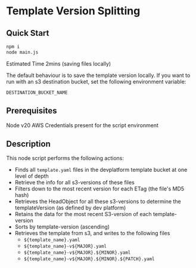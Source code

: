 # Template Version Splitting

## Quick Start

```bash
npm i
node main.js
```

Estimated Time 2mins (saving files locally)

The default behaviour is to save the template version locally. If you want to run with an s3 destination bucket, set the following environment variable:
```
DESTINATION_BUCKET_NAME
```

## Prerequisites

Node v20
AWS Credentials present for the script environment

## Description

This node script performs the following actions:
- Finds all `template.yaml` files in the devplatform template bucket at one level of depth
- Retrieve the info for all s3-versions of these files
- Filters down to the most recent version for each ETag (the file's MD5 hash)
- Retrieves the HeadObject for all these s3-versions to determine the templateVersion (as defined by dev platform)
- Retains the data for the most recent S3-version of each template-version
- Sorts by template-version (ascending)
- Retrieves the template from s3, and writes to the following files
  - `${template_name}.yaml`
  - `${template_name}-v${MAJOR}.yaml`
  - `${template_name}-v${MAJOR}.${MINOR}.yaml`
  - `${template_name}-v${MAJOR}.${MINOR}.${PATCH}.yaml`

